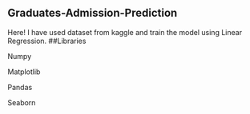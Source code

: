 ## Graduates-Admission-Prediction
Here! I have used dataset from kaggle and train the model using Linear Regression.
##Libraries

Numpy

Matplotlib

Pandas

Seaborn


